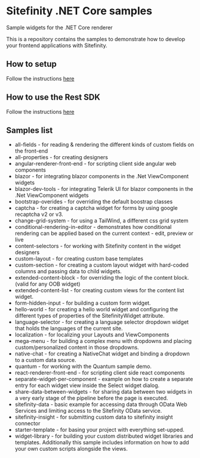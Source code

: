 # Sitefinity .NET Core samples
Sample widgets for the .NET Core renderer

This is a repository contains the samples to demonstrate how to develop your frontend applications with Sitefinity.

## How to setup
Follow the instructions [here](https://www.progress.com/documentation/sitefinity-cms/setup-the-asp.net-core-renderer)

## How to use the Rest SDK
Follow the instructions [here](./RestSDK.md)

## Samples list
* all-fields - for reading & rendering the different kinds of custom fields on the front-end
* all-properties - for creating designers
* angular-renderer-front-end - for scripting client side angular web components
* blazor - for integrating blazor components in the .Net ViewComponent widgets
* blazor-dev-tools - for integrating Telerik UI for blazor components in the .Net ViewComponent widgets
* bootstrap-overides - for overriding the default boostrap classes
* captcha - for creating a captcha widget for forms by using google recaptcha v2 or v3.
* change-grid-system - for using a TailWind, a different css grid system
* conditional-rendering-in-editor - demonstrates how conditional rendering can be applied based on the current context - edit, preview or live
* content-selectors - for working with Sitefinity content in the widget designers
* custom-layout - for creating custom base templates
* custom-section - for creating a custom layout widget with hard-coded columns and passing data to child widgets.
* extended-content-block - for overriding the logic of the content block. (valid for any OOB widget)
* extended-content-list - for creating custom views for the content list widget.
* form-hidden-input - for building a custom form widget.
* hello-world - for creating a hello world widget and configuring the different types of properties of the SitefinityWidget attribute.
* language-selector - for creating a language selector dropdown widget that holds the languages of the current site.
* localization - for localizing your Layouts and ViewComponents
* mega-menu - for building a complex menu with dropdowns and placing custom/personalized content in those dropdowns.
* native-chat - for creating a NativeChat widget and binding a dropdown to a custom data source.
* quantum - for working with the Quantum sample demo.
* react-renderer-front-end - for scripting client side react components
* separate-widget-per-component - example on how to create a separate entry for each widget view inside the Select widget dialog.
* share-data-between-widgets - for sharing data between two widgets in a very early stage of the pipeline before the page is executed.
* sitefinity-data - basic example for accessing data through OData Web Services and limiting access to the Sitefinity OData service.
* sitefinity-insight - for submitting custom data to sitefinity insight connector
* starter-template - for basing your project with everything set-upped.
* widget-library - for building your custom distributed widget libraries and templates. Additionally this sample includes information on how to add your own custom scripts alongside the views.